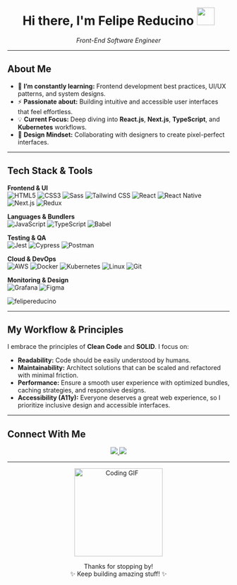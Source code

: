 <h1 align="center">Hi there, I'm Felipe Reducino <img src="https://em-content.zobj.net/thumbs/160/twitter/322/waving-hand_1f44b.png" width="40"/></h1>

<p align="center">
  <em>Front-End Software Engineer</em>
</p>

---

## About Me

- 🌱 **I’m constantly learning:** Frontend development best practices, UI/UX patterns, and system designs.
- ⚡ **Passionate about:** Building intuitive and accessible user interfaces that feel effortless.
- 💡 **Current Focus:** Deep diving into **React.js**, **Next.js**, **TypeScript**, and **Kubernetes** workflows.
- 🎨 **Design Mindset:** Collaborating with designers to create pixel-perfect interfaces.

---

## Tech Stack & Tools

**Frontend & UI**  
![HTML5](https://img.shields.io/badge/-HTML5-E34F26?style=flat-square&logo=html5&logoColor=white)
![CSS3](https://img.shields.io/badge/-CSS3-1572B6?style=flat-square&logo=css3)
![Sass](https://img.shields.io/badge/-Sass-CC6699?style=flat-square&logo=sass&logoColor=white)
![Tailwind CSS](https://img.shields.io/badge/-Tailwind%20CSS-38B2AC?style=flat-square&logo=tailwind-css&logoColor=white)
![React](https://img.shields.io/badge/-React-61DAFB?style=flat-square&logo=react&logoColor=black)
![React Native](https://img.shields.io/badge/-React%20Native-61DAFB?style=flat-square&logo=react&logoColor=black)
![Next.js](https://img.shields.io/badge/-Next.js-000000?style=flat-square&logo=next-dot-js&logoColor=white)
![Redux](https://img.shields.io/badge/-Redux-764ABC?style=flat-square&logo=redux&logoColor=white)

**Languages & Bundlers**  
![JavaScript](https://img.shields.io/badge/-JavaScript-F7DF1E?style=flat-square&logo=javascript&logoColor=black)
![TypeScript](https://img.shields.io/badge/-TypeScript-3178C6?style=flat-square&logo=typescript&logoColor=white)
![Babel](https://img.shields.io/badge/-Babel-F9DC3E?style=flat-square&logo=babel&logoColor=black)

**Testing & QA**  
![Jest](https://img.shields.io/badge/-Jest-C21325?style=flat-square&logo=jest&logoColor=white)
![Cypress](https://img.shields.io/badge/-Cypress-17202C?style=flat-square&logo=cypress&logoColor=white)
![Postman](https://img.shields.io/badge/-Postman-FF6C37?style=flat-square&logo=postman&logoColor=white)

**Cloud & DevOps**  
![AWS](https://img.shields.io/badge/-AWS-232F3E?style=flat-square&logo=amazon-aws&logoColor=white)
![Docker](https://img.shields.io/badge/-Docker-2496ED?style=flat-square&logo=docker&logoColor=white)
![Kubernetes](https://img.shields.io/badge/-Kubernetes-326CE5?style=flat-square&logo=kubernetes&logoColor=white)
![Linux](https://img.shields.io/badge/-Linux-FCC624?style=flat-square&logo=linux&logoColor=black)
![Git](https://img.shields.io/badge/-Git-F05032?style=flat-square&logo=git&logoColor=white)

**Monitoring & Design**  
![Grafana](https://img.shields.io/badge/-Grafana-F46800?style=flat-square&logo=grafana&logoColor=white)
![Figma](https://img.shields.io/badge/-Figma-F24E1E?style=flat-square&logo=figma&logoColor=white)

<p><img align="center" src="https://github-readme-stats.vercel.app/api/top-langs?username=felipereducino&show_icons=true&theme=dark&locale=en&layout=compact" alt="felipereducino" /></p>

---

## My Workflow & Principles

I embrace the principles of **Clean Code** and **SOLID**. I focus on:

- **Readability:** Code should be easily understood by humans.
- **Maintainability:** Architect solutions that can be scaled and refactored with minimal friction.
- **Performance:** Ensure a smooth user experience with optimized bundles, caching strategies, and responsive designs.
- **Accessibility (A11y):** Everyone deserves a great web experience, so I prioritize inclusive design and accessible interfaces.

---

## Connect With Me

<p align="center">
  <a href="https://www.linkedin.com/in/felipe-reducino/" target="_blank" rel="noopener noreferrer">
    <img src="https://img.shields.io/badge/-LinkedIn-0A66C2?style=for-the-badge&logo=linkedin&logoColor=white" />
  </a>
  <a href="mailto:faugustoreducino@gmail.com" target="_blank" rel="noopener noreferrer">
    <img src="https://img.shields.io/badge/-Email-D14836?style=for-the-badge&logo=gmail&logoColor=white" />
  </a>
</p>

---

<!-- Add a cool gif or mascot related to programming/frontend -->
<p align="center">
  <img src="https://media.giphy.com/media/Ll22OhMLAlVDb8UQWe/giphy.gif" width="200" alt="Coding GIF"/>
</p>

<p align="center">Thanks for stopping by! <br/>✨ Keep building amazing stuff! ✨</p>
